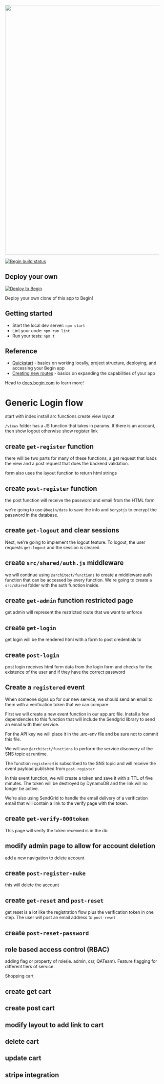 <img src="https://static.begin.app/node-hello-world/readme-banner.png" width="813">

[![Begin build status](https://buildstatus.begin.app/run-s85/status.svg)](https://begin.com)

## Deploy your own

[![Deploy to Begin](https://static.begin.com/deploy-to-begin.svg)](https://begin.com/apps/create?template=https://github.com/begin-examples/node-hello-world)

Deploy your own clone of this app to Begin!

## Getting started

- Start the local dev server: `npm start`
- Lint your code: `npm run lint`
- Run your tests: `npm t`

## Reference

- [Quickstart](https://docs.begin.com/en/guides/quickstart/) - basics on working locally, project structure, deploying, and accessing your Begin app
- [Creating new routes](https://docs.begin.com/en/functions/creating-new-functions) - basics on expanding the capabilities of your app

Head to [docs.begin.com](https://docs.begin.com/) to learn more!

# Generic Login flow

start with index
install arc functions
create view layout

`/views` folder has a JS function that takes in params. If there is an account, then show logout otherwise show register link

## create `get-register` function
there will be two parts for many of these functions, a get request that loads the view and a post request that does the backend validation.

form also uses the layout function to return html strings

## create `post-register` function
the post function will receive the password and email from the HTML form

we're going to use `@begin/data` to save the info and `bcryptjs` to encrypt the password in the database.

## create `get-logout` and clear sessions
Next, we're going to implement the logout feature. To logout, the user requests `get-logout` and the session is cleared.

## create `src/shared/auth.js` middleware

we will continue using `@architect/functions` to create a middleware auth function that can be accessed by every function. We're going to create a `src/shared` folder with the auth function inside.


## create `get-admin` function restricted page
get admin will represent the restricted route that we want to enforce


## create `get-login`
get login will be the rendered html with a form to post credentials to

## create `post-login`

post login receives html form data from the login form and checks for the existence of the user and if they have the correct password

## Create a `registered` event

When someone signs up for our new service, we should send an email to them with a verification token that we can compare

First we will create a new event function in our app.arc file. Install a few dependencies to this function that will include the Sendgrid library to send an email with  their service.

For the API key we will place it in the .arc-env file and be sure not to commit this file.

We will use `@architect/functions` to perform the service discovery of the SNS topic at runtime.

The function `registered` is subscribed to the SNS topic and will receive the event payload published from `post-register`

In this event function, we will create a token and save it with a TTL of five minutes. The token will be destroyed by DynamoDB and the link will no longer be active.

We're also using SendGrid to handle the email delivery of a verification email that will contain a link to the verify page with the token.


## create `get-verify-000token`

This page will verify the token received is in the db

## modify admin page to allow for account deletion

add a new navigation to delete account

## create `post-register-nuke`

this will delete the account

## create `get-reset` and `post-reset`

get reset is a lot like the registration flow plus the verification token in one step. The user will post an email address to `post-reset`

## create `post-reset-password`


## role based access control (RBAC)
adding flag or property of role(ie. admin, csr, QATeam). Feature flagging for different tiers of service.


Shopping cart
## create get cart

## create post cart

## modify layout to add link to cart

## delete cart

## update cart

## stripe integration